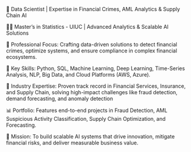 🎯 Data Scientist | Expertise in Financial Crimes, AML Analytics & Supply Chain AI

👨‍💻 Master’s in Statistics - UIUC | Advanced Analytics & Scalable AI Solutions

🔹 Professional Focus: Crafting data-driven solutions to detect financial crimes, optimize systems, and ensure compliance in complex financial ecosystems.

🔹 Key Skills: Python, SQL, Machine Learning, Deep Learning, Time-Series Analysis, NLP, Big Data, and Cloud Platforms (AWS, Azure).

🔹 Industry Expertise: Proven track record in Financial Services, Insurance, and Supply Chain, solving high-impact challenges like fraud detection, demand forecasting, and anomaly detection

📊 Portfolio: Features end-to-end projects in Fraud Detection, AML Suspicious Activity Classification, Supply Chain Optimization, and Forecasting.

🚀 Mission: To build scalable AI systems that drive innovation, mitigate financial risks, and deliver measurable business value.

<!--
**cranj9-ml/cranj9-ml** is a ✨ _special_ ✨ repository because its `README.md` (this file) appears on your GitHub profile.

Here are some ideas to get you started:

- 🔭 I’m currently working on ...
- 🌱 I’m currently learning ...
- 👯 I’m looking to collaborate on ...
- 🤔 I’m looking for help with ...
- 💬 Ask me about ...
- 📫 How to reach me: ...
- 😄 Pronouns: ...
- ⚡ Fun fact: ...
-->
